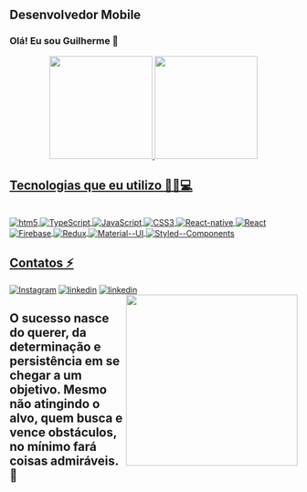 ##  Desenvolvedor Mobile 



### Olá! Eu sou Guilherme 👋



<div align="center">
 
  <a href="https://github.com/Guilherme9415">
  <img height="180em" src="https://github-readme-stats.vercel.app/api?username=Guilherme9415&show_icons=true&compact&theme=calm&include_all_commits=true&count_private=true"/>
  <img height="180em" src="https://github-readme-stats.vercel.app/api/top-langs/?username=Guilherme9415&layout=compact&langs_count=7&compact&theme=calm"/>
</div>
 
 
 

 
 ## Tecnologias que eu utilizo 👨‍💻💻
<div style="display: inline_block"><br>
 
   <img  align="center" alt="htm5" src="https://img.shields.io/badge/HTML5-E34F26?style=for-the-badge&logo=html5&logoColor=white">
  
  <img  align="center" alt="TypeScript" src="https://img.shields.io/badge/TypeScript-007ACC?style=for-the-badge&logo=typescript&logoColor=white"> 

  <img  align="center" alt="JavaScript" src="https://img.shields.io/badge/JavaScript-F7DF1E?style=for-the-badge&logo=javascript&logoColor=black"> 

  <img  align="center" alt="CSS3" src="https://img.shields.io/badge/CSS3-1572B6?style=for-the-badge&logo=css3&logoColor=white"> 

  <img  align="center" alt="React-native" src="https://img.shields.io/badge/React_Native-20232A?style=for-the-badge&logo=react&logoColor=61DAFB"> 
 
 <img  align="center" alt="React" src="https://img.shields.io/badge/React-20232A?style=for-the-badge&logo=react&logoColor=61DAFB"> 
 
 <img  align="center" alt="Firebase" src="https://img.shields.io/badge/Firebase-F29D0C?style=for-the-badge&logo=firebase&logoColor=white"> 
 
 <img  align="center" alt="Redux" src="https://img.shields.io/badge/Redux-593D88?style=for-the-badge&logo=redux&logoColor=white"> 
 
 <img  align="center" alt="Material--UI" src="https://img.shields.io/badge/Material--UI-0081CB?style=for-the-badge&logo=material-ui&logoColor=white">
 
 <img  align="center" alt="Styled--Components" src="https://img.shields.io/badge/styled--components-DB7093?style=for-the-badge&logo=styled-components&logoColor=white"> 
  
</div>
 
 ## Contatos ⚡️

[![Instagram](https://img.shields.io/badge/Instagram-E4405F?style=for-the-badge&logo=instagram&logoColor=white)](https://www.instagram.com/guilhermesantos79/)
[![linkedin](https://img.shields.io/badge/LinkedIn-0077B5?style=for-the-badge&logo=linkedin&logoColor=white)](https://www.linkedin.com/in/guilherme-henrique-90986b171/)
[![linkedin](https://img.shields.io/badge/Facebook-1877F2?style=for-the-badge&logo=facebook&logoColor=white)](https://www.facebook.com/guilhermehssantos79)
  <img align="right" width="300" src="https://i2.wp.com/allhtaccess.info/wp-content/uploads/2018/03/programming.gif?fit=1281%2C716&ssl=1" />
 
 ## O sucesso nasce do querer, da determinação e persistência em se chegar a um objetivo. Mesmo não atingindo o alvo, quem busca e vence obstáculos, no mínimo fará coisas admiráveis. 🥇
 

  
 
